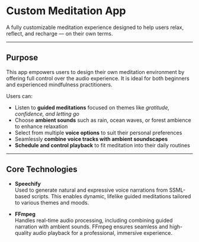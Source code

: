 # Custom Meditation App

A fully customizable meditation experience designed to help users relax, reflect, and recharge — on their own terms.

---

## Purpose

This app empowers users to design their own meditation environment by offering full control over the audio experience. It is ideal for both beginners and experienced mindfulness practitioners.

Users can:
- Listen to **guided meditations** focused on themes like *gratitude, confidence, and letting go*
- Choose **ambient sounds** such as rain, ocean waves, or forest ambience to enhance relaxation
- Select from multiple **voice options** to suit their personal preferences
- Seamlessly **combine voice tracks with ambient soundscapes**
- **Schedule and control playback** to fit meditation into their daily routines

---

## Core Technologies

- **Speechify**  
  Used to generate natural and expressive voice narrations from SSML-based scripts. This enables dynamic, lifelike guided meditations tailored to various themes and moods.

- **FFmpeg**  
  Handles real-time audio processing, including combining guided narration with ambient sounds. FFmpeg ensures seamless and high-quality audio playback for a professional, immersive experience.

